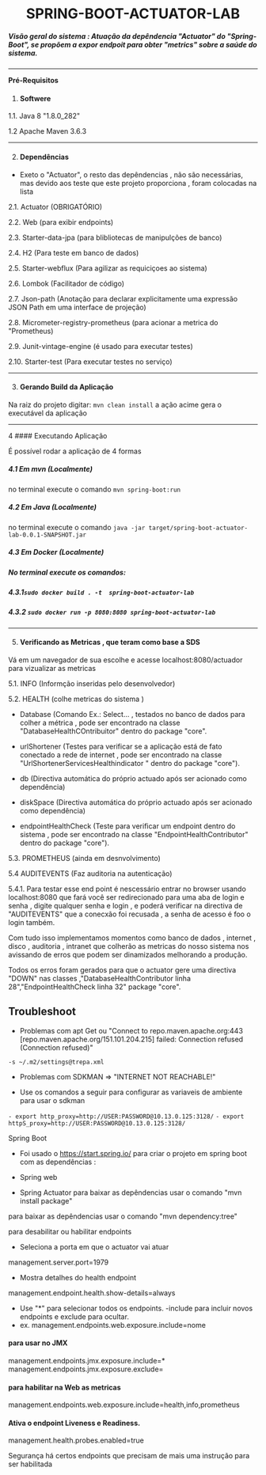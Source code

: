<center><h1>SPRING-BOOT-ACTUATOR-LAB</h1></center> 

<h5>Visão geral do sistema : Atuação da depêndencia "Actuator" do "Spring-Boot", se propõem a expor endpoit para obter "metrics" sobre a saúde do sistema.</h5>


----
**Pré-Requisitos**

1. #### Softwere

 1.1. Java 8 "1.8.0_282"

1.2 Apache Maven 3.6.3 

----
2. #### Dependências

- Exeto o "Actuator", o resto das depêndencias , não são necessárias, mas devido aos teste que este projeto proporciona , foram colocadas na lista

2.1. Actuator (OBRIGATÓRIO)

2.2. Web (para exibir endpoints)

2.3. Starter-data-jpa (para blibliotecas de manipulções de banco)

2.4. H2 (Para teste em banco de dados)

2.5. Starter-webflux (Para agilizar as requiciçoes ao sistema)

2.6. Lombok (Facilitador de código)

2.7. Json-path (Anotação para declarar explicitamente uma expressão JSON Path em uma interface de projeção)

2.8. Micrometer-registry-prometheus (para acionar a metrica do "Prometheus)

2.9. Junit-vintage-engine (é usado para executar testes)

2.10. Starter-test (Para executar testes no serviço)

----
3. #### Gerando Build da Aplicação 

Na raiz do projeto digitar:
`mvn clean install`
a ação acime gera o executável da aplicação

----

4 #### Executando Aplicação 

É possível rodar a aplicação de 4 formas

##### 4.1 Em mvn (Localmente)

no terminal execute o comando `mvn spring-boot:run`

##### 4.2 Em Java (Localmente)

no terminal execute o comando `java -jar target/spring-boot-actuator-lab-0.0.1-SNAPSHOT.jar`

##### 4.3 Em Docker (Localmente)

##### No terminal execute os comandos:

##### 4.3.1`sudo docker build . -t  spring-boot-actuator-lab`

##### 4.3.2 `sudo docker run -p 8080:8080 spring-boot-actuator-lab`

----
5. #### Verificando as Metricas , que teram como base a SDS

Vá em um navegador de sua escolhe e acesse localhost:8080/actuador para vizualizar as metricas

5.1. INFO (Informção inseridas pelo desenvolvedor)

5.2. HEALTH (colhe metricas do sistema )
 - Database (Comando Ex.: Select... , testados no banco de dados para colher a métrica , pode ser encontrado na classe "DatabaseHealthCOntribuitor"  dentro do package "core".
 
 - urlShortener (Testes para verificar se a aplicação está de fato conectado a rede de internet , pode ser encontrado na classe "UrlShortenerServicesHealthindicator "  dentro do package "core").
 
 - db (Directiva automática do próprio actuado após ser acionado como dependência)
 
 - diskSpace (Directiva automática do próprio actuado após ser acionado como dependência)
 
 - endpointHealthCheck (Teste para verificar um endpoint dentro do sistema , pode ser encontrado na classe "EndpointHealthContributor"  dentro do package "core").

5.3. PROMETHEUS (ainda em desnvolvimento)

5.4 AUDITEVENTS (Faz auditoria na autenticação)

  5.4.1. Para testar esse end point é nescessário entrar no browser usando localhost:8080 que fará você ser redirecionado para uma aba de login e senha , 
  digite qualquer senha e login , e poderá verificar na directiva de "AUDITEVENTS" que a conecxão foi recusada , a senha de acesso é foo o login também.
  
  
  Com tudo isso implementamos momentos como banco de dados , internet , disco , auditoria , intranet que colherão as metricas do nosso sistema nos avissando de erros que podem ser dinamizados melhorando a produção.
  
  Todos os erros foram gerados para que o actuator gere uma directiva "DOWN" nas classes ,"DatabaseHealthContributor linha 28","EndpointHealthCheck linha 32" package "core".
 



## Troubleshoot

- Problemas com apt Get ou "Connect to repo.maven.apache.org:443 [repo.maven.apache.org/151.101.204.215] failed: Connection refused (Connection refused)"

`-s ~/.m2/settings@trepa.xml`

-  Problemas com SDKMAN => "INTERNET NOT REACHABLE!"

 - Use os comandos a seguir para configurar as variaveis de ambiente para usar o sdkman

`- export http_proxy=http://USER:PASSWORD@10.13.0.125:3128/`
`- export httpS_proxy=http://USER:PASSWORD@10.13.0.125:3128/`

Spring Boot

- Foi usado o  https://start.spring.io/ para criar o projeto em spring boot com as dependências :

- Spring web

- Spring Actuator
  para baixar as depêndencias usar o comando "mvn install package"

para baixar as depêndencias usar o comando "mvn dependency:tree"

para desabilitar ou habilitar endpoints

- Seleciona a porta em que o actuator vai atuar

management.server.port=1979

- Mostra detalhes do health endpoint

 management.endpoint.health.show-details=always

- Use "*" para selecionar todos os endpoints.
  -include para incluir novos endpoints e exclude para ocultar.
-  ex. management.endpoints.web.exposure.include=nome

#### para usar no JMX
management.endpoints.jmx.exposure.include=*
management.endpoints.jmx.exposure.exclude=

#### para habilitar na Web as metricas

management.endpoints.web.exposure.include=health,info,prometheus

#### Ativa o endpoint Liveness e Readiness.

management.health.probes.enabled=true

Segurança há certos endpoints que precisam de mais uma instrução para ser habilitada





